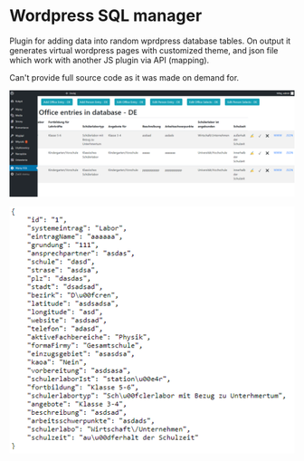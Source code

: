 # Wordpress SQL manager

Plugin for adding data into random wprdpress database tables. On output it generates virtual wordpress pages with customized theme, and json file which work with another JS plugin via API (mapping). 

Can't provide full source code as it was made on demand for.

![alt text](https://github.com/Volmarg/Wordpress-SQL-manager/blob/master/screenshot-1.png?raw=true)

![alt text](https://github.com/Volmarg/Wordpress-SQL-manager/blob/master/screenshot.png?raw=true)
